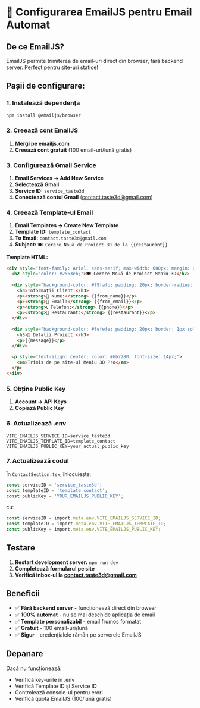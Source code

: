# 📧 Configurarea EmailJS pentru Email Automat

## De ce EmailJS?

EmailJS permite trimiterea de email-uri direct din browser, fără backend server. Perfect pentru site-uri statice!

## Pașii de configurare:

### 1. Instalează dependența
```bash
npm install @emailjs/browser
```

### 2. Creează cont EmailJS

1. **Mergi pe [emailjs.com](https://www.emailjs.com)**
2. **Creează cont gratuit** (100 email-uri/lună gratis)

### 3. Configurează Gmail Service

1. **Email Services → Add New Service**
2. **Selectează Gmail**
3. **Service ID:** `service_taste3d`
4. **Conectează contul Gmail** (contact.taste3d@gmail.com)

### 4. Creează Template-ul Email

1. **Email Templates → Create New Template**
2. **Template ID:** `template_contact`
3. **To Email:** `contact.taste3d@gmail.com`
4. **Subject:** `🍽️ Cerere Nouă de Proiect 3D de la {{restaurant}}`

**Template HTML:**
```html
<div style="font-family: Arial, sans-serif; max-width: 600px; margin: 0 auto;">
  <h2 style="color: #2563eb;">🍽️ Cerere Nouă de Proiect Meniu 3D</h2>
  
  <div style="background-color: #f9fafb; padding: 20px; border-radius: 8px;">
    <h3>Informații Client:</h3>
    <p><strong>👤 Nume:</strong> {{from_name}}</p>
    <p><strong>📧 Email:</strong> {{from_email}}</p>
    <p><strong>📞 Telefon:</strong> {{phone}}</p>
    <p><strong>🏪 Restaurant:</strong> {{restaurant}}</p>
  </div>
  
  <div style="background-color: #fefefe; padding: 20px; border: 1px solid #e5e7eb; border-radius: 8px; margin: 20px 0;">
    <h3>📝 Detalii Proiect:</h3>
    <p>{{message}}</p>
  </div>
  
  <p style="text-align: center; color: #6b7280; font-size: 14px;">
    <em>Trimis de pe site-ul Meniu 3D Pro</em>
  </p>
</div>
```

### 5. Obține Public Key

1. **Account → API Keys**
2. **Copiază Public Key**

### 6. Actualizează .env

```env
VITE_EMAILJS_SERVICE_ID=service_taste3d
VITE_EMAILJS_TEMPLATE_ID=template_contact
VITE_EMAILJS_PUBLIC_KEY=your_actual_public_key
```

### 7. Actualizează codul

În `ContactSection.tsx`, înlocuiește:
```typescript
const serviceID = 'service_taste3d';
const templateID = 'template_contact';
const publicKey = 'YOUR_EMAILJS_PUBLIC_KEY';
```

cu:
```typescript
const serviceID = import.meta.env.VITE_EMAILJS_SERVICE_ID;
const templateID = import.meta.env.VITE_EMAILJS_TEMPLATE_ID;
const publicKey = import.meta.env.VITE_EMAILJS_PUBLIC_KEY;
```

## Testare

1. **Restart development server:** `npm run dev`
2. **Completează formularul pe site**
3. **Verifică inbox-ul la contact.taste3d@gmail.com**

## Beneficii

- ✅ **Fără backend server** - funcționează direct din browser
- ✅ **100% automat** - nu se mai deschide aplicația de email
- ✅ **Template personalizabil** - email frumos formatat
- ✅ **Gratuit** - 100 email-uri/lună
- ✅ **Sigur** - credențialele rămân pe serverele EmailJS

## Depanare

Dacă nu funcționează:
- Verifică key-urile în .env
- Verifică Template ID și Service ID
- Controlează console-ul pentru erori
- Verifică quota EmailJS (100/lună gratis)